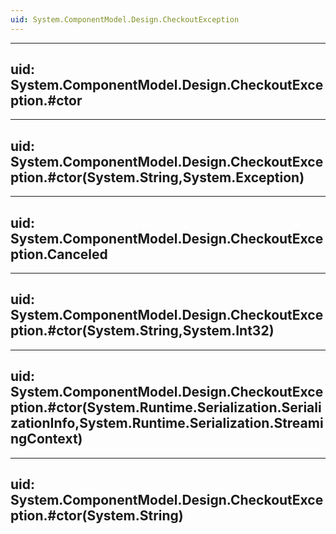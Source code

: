 ```yaml
---
uid: System.ComponentModel.Design.CheckoutException
---
```


---
uid: System.ComponentModel.Design.CheckoutException.#ctor
---

---
uid: System.ComponentModel.Design.CheckoutException.#ctor(System.String,System.Exception)
---

---
uid: System.ComponentModel.Design.CheckoutException.Canceled
---

---
uid: System.ComponentModel.Design.CheckoutException.#ctor(System.String,System.Int32)
---

---
uid: System.ComponentModel.Design.CheckoutException.#ctor(System.Runtime.Serialization.SerializationInfo,System.Runtime.Serialization.StreamingContext)
---

---
uid: System.ComponentModel.Design.CheckoutException.#ctor(System.String)
---
